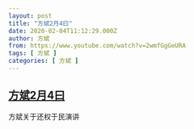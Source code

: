 ```yaml
---
layout: post
title: "方斌2月4曰"
date: 2020-02-04T11:12:29.000Z
author: 方斌
from: https://www.youtube.com/watch?v=2wmfGgGeURA
tags: [ 方斌 ]
categories: [ 方斌 ]
---
```

<!--1580814749000-->
[方斌2月4曰](https://www.youtube.com/watch?v=2wmfGgGeURA)
------

<div>
方斌关于还权于民演讲
</div>
